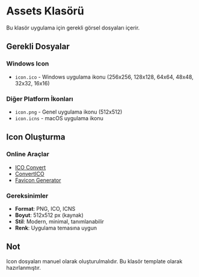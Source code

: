 # Assets Klasörü

Bu klasör uygulama için gerekli görsel dosyaları içerir.

## Gerekli Dosyalar

### Windows Icon
- `icon.ico` - Windows uygulama ikonu (256x256, 128x128, 64x64, 48x48, 32x32, 16x16)

### Diğer Platform İkonları
- `icon.png` - Genel uygulama ikonu (512x512)
- `icon.icns` - macOS uygulama ikonu

## Icon Oluşturma

### Online Araçlar
- [ICO Convert](https://icoconvert.com/)
- [ConvertICO](https://converticon.com/)
- [Favicon Generator](https://www.favicon-generator.org/)

### Gereksinimler
- **Format**: PNG, ICO, ICNS
- **Boyut**: 512x512 px (kaynak)
- **Stil**: Modern, minimal, tanımlanabilir
- **Renk**: Uygulama temasına uygun

## Not

Icon dosyaları manuel olarak oluşturulmalıdır. Bu klasör template olarak hazırlanmıştır.
